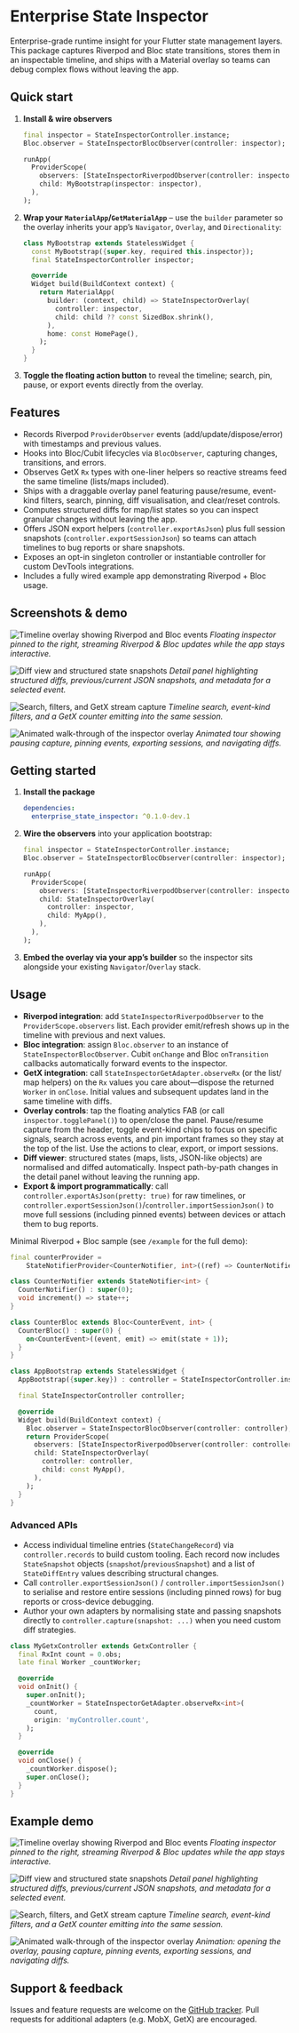 # Enterprise State Inspector

Enterprise-grade runtime insight for your Flutter state management layers. This
package captures Riverpod and Bloc state transitions, stores them in an
inspectable timeline, and ships with a Material overlay so teams can debug
complex flows without leaving the app.

## Quick start

1. **Install & wire observers**
   ```dart
   final inspector = StateInspectorController.instance;
   Bloc.observer = StateInspectorBlocObserver(controller: inspector);

   runApp(
     ProviderScope(
       observers: [StateInspectorRiverpodObserver(controller: inspector)],
       child: MyBootstrap(inspector: inspector),
     ),
   );
   ```

2. **Wrap your `MaterialApp`/`GetMaterialApp`** – use the `builder` parameter so
   the overlay inherits your app’s `Navigator`, `Overlay`, and `Directionality`:
   ```dart
   class MyBootstrap extends StatelessWidget {
     const MyBootstrap({super.key, required this.inspector});
     final StateInspectorController inspector;

     @override
     Widget build(BuildContext context) {
       return MaterialApp(
         builder: (context, child) => StateInspectorOverlay(
           controller: inspector,
           child: child ?? const SizedBox.shrink(),
         ),
         home: const HomePage(),
       );
     }
   }
   ```

3. **Toggle the floating action button** to reveal the timeline; search, pin,
   pause, or export events directly from the overlay.

## Features

- Records Riverpod `ProviderObserver` events (add/update/dispose/error) with
  timestamps and previous values.
- Hooks into Bloc/Cubit lifecycles via `BlocObserver`, capturing changes,
  transitions, and errors.
- Observes GetX `Rx` types with one-liner helpers so reactive streams feed the
  same timeline (lists/maps included).
- Ships with a draggable overlay panel featuring pause/resume, event-kind filters,
  search, pinning, diff visualisation, and clear/reset controls.
- Computes structured diffs for map/list states so you can inspect granular changes
  without leaving the app.
- Offers JSON export helpers (`controller.exportAsJson`) plus full session snapshots
  (`controller.exportSessionJson`) so teams can attach timelines to bug reports or
  share snapshots.
- Exposes an opt-in singleton controller or instantiable controller for custom
  DevTools integrations.
- Includes a fully wired example app demonstrating Riverpod + Bloc usage.

## Screenshots & demo

![Timeline overlay showing Riverpod and Bloc events](screenshots/Screenshot_20250925_235623.jpg)
*Floating inspector pinned to the right, streaming Riverpod & Bloc updates while the app stays interactive.*

![Diff view and structured state snapshots](screenshots/Screenshot_20250926_001325.jpg)
*Detail panel highlighting structured diffs, previous/current JSON snapshots, and metadata for a selected event.*

![Search, filters, and GetX stream capture](screenshots/Screenshot_20250926_001344.jpg)
*Timeline search, event-kind filters, and a GetX counter emitting into the same session.*

![Animated walk-through of the inspector overlay](screenshots/movie.gif)
*Animated tour showing pausing capture, pinning events, exporting sessions, and navigating diffs.*

## Getting started

1. **Install the package**

   ```yaml
   dependencies:
     enterprise_state_inspector: ^0.1.0-dev.1
   ```

2. **Wire the observers** into your application bootstrap:

   ```dart
   final inspector = StateInspectorController.instance;
   Bloc.observer = StateInspectorBlocObserver(controller: inspector);

   runApp(
     ProviderScope(
       observers: [StateInspectorRiverpodObserver(controller: inspector)],
       child: StateInspectorOverlay(
         controller: inspector,
         child: MyApp(),
       ),
     ),
   );
   ```

3. **Embed the overlay via your app’s builder** so the inspector sits alongside
   your existing `Navigator`/`Overlay` stack.

## Usage

- **Riverpod integration**: add `StateInspectorRiverpodObserver` to the
  `ProviderScope.observers` list. Each provider emit/refresh shows up in the
  timeline with previous and next values.
- **Bloc integration**: assign `Bloc.observer` to an instance of
  `StateInspectorBlocObserver`. Cubit `onChange` and Bloc `onTransition`
  callbacks automatically forward events to the inspector.
- **GetX integration**: call `StateInspectorGetAdapter.observeRx` (or the list/
  map helpers) on the `Rx` values you care about—dispose the returned `Worker`
  in `onClose`. Initial values and subsequent updates land in the same
  timeline with diffs.
- **Overlay controls**: tap the floating analytics FAB (or call
  `inspector.togglePanel()`) to open/close the panel. Pause/resume capture from the
  header, toggle event-kind chips to focus on specific signals, search across events,
  and pin important frames so they stay at the top of the list. Use the actions to
  clear, export, or import sessions.
- **Diff viewer**: structured states (maps, lists, JSON-like objects) are normalised and
  diffed automatically. Inspect path-by-path changes in the detail panel without leaving
  the running app.
- **Export & import programmatically**: call `controller.exportAsJson(pretty: true)` for raw
  timelines, or `controller.exportSessionJson()`/`controller.importSessionJson()` to move full
  sessions (including pinned events) between devices or attach them to bug reports.

Minimal Riverpod + Bloc sample (see `/example` for the full demo):

```dart
final counterProvider =
    StateNotifierProvider<CounterNotifier, int>((ref) => CounterNotifier());

class CounterNotifier extends StateNotifier<int> {
  CounterNotifier() : super(0);
  void increment() => state++;
}

class CounterBloc extends Bloc<CounterEvent, int> {
  CounterBloc() : super(0) {
    on<CounterEvent>((event, emit) => emit(state + 1));
  }
}
```

```dart
class AppBootstrap extends StatelessWidget {
  AppBootstrap({super.key}) : controller = StateInspectorController.instance;

  final StateInspectorController controller;

  @override
  Widget build(BuildContext context) {
    Bloc.observer = StateInspectorBlocObserver(controller: controller);
    return ProviderScope(
      observers: [StateInspectorRiverpodObserver(controller: controller)],
      child: StateInspectorOverlay(
        controller: controller,
        child: const MyApp(),
      ),
    );
  }
}
```

### Advanced APIs

- Access individual timeline entries (`StateChangeRecord`) via `controller.records` to build custom tooling. Each record now includes `StateSnapshot` objects (`snapshot`/`previousSnapshot`) and a list of `StateDiffEntry` values describing structural changes.
- Call `controller.exportSessionJson()` / `controller.importSessionJson()` to serialise and restore entire sessions (including pinned rows) for bug reports or cross-device debugging.
- Author your own adapters by normalising state and passing snapshots directly to `controller.capture(snapshot: ...)` when you need custom diff strategies.

```dart
class MyGetxController extends GetxController {
  final RxInt count = 0.obs;
  late final Worker _countWorker;

  @override
  void onInit() {
    super.onInit();
    _countWorker = StateInspectorGetAdapter.observeRx<int>(
      count,
      origin: 'myController.count',
    );
  }

  @override
  void onClose() {
    _countWorker.dispose();
    super.onClose();
  }
}
```

## Example demo

![Timeline overlay showing Riverpod and Bloc events](screenshots/Screenshot_20250925_235623.jpg)
*Floating inspector pinned to the right, streaming Riverpod & Bloc updates while the app stays interactive.*

![Diff view and structured state snapshots](screenshots/Screenshot_20250926_001325.jpg)
*Detail panel highlighting structured diffs, previous/current JSON snapshots, and metadata for a selected event.*

![Search, filters, and GetX stream capture](screenshots/Screenshot_20250926_001344.jpg)
*Timeline search, event-kind filters, and a GetX counter emitting into the same session.*

![Animated walk-through of the inspector overlay](screenshots/movie.gif)
*Animation: opening the overlay, pausing capture, pinning events, exporting sessions, and navigating diffs.*

## Support & feedback

Issues and feature requests are welcome on the
[GitHub tracker](https://github.com/tienenwu/enterprise_state_inspector/issues).
Pull requests for additional adapters (e.g. MobX, GetX) are encouraged.
